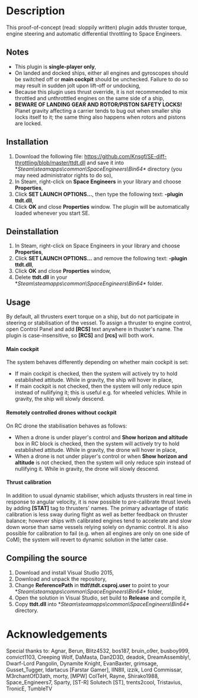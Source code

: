 # Description
This proof-of-concept (read: sloppily written) plugin adds thruster torque, engine steering 
and automatic differential throttling to Space Engineers.

## Notes
* This plugin is **single-player only**,
* On landed and docked ships, either all engines and gyroscopes should be switched off or **main cockpit** should be unchecked. Failure to do so may result in sudden jolt upon lift-off or undocking,
* Because this plugin uses thrust override, it is not recommended to mix throttled and unthrotttled engines on the same side of a ship,
* **BEWARE OF LANDING GEAR AND ROTOR/PISTON SAFETY LOCKS!** Planet gravity affecting a carrier tends to bug out when smaller ship locks itself to it; 
  the same thing also happens when rotors and pistons are locked.
  
## Installation
1. Download the following file:
   https://github.com/Knsgf/SE-diff-throttling/blob/master/ttdt.dll 
   and save it into **Steam\steamapps\common\SpaceEngineers\Bin64\** directory 
   (you may need administrator rights to do so),
2. In Steam, right-click on **Space Engineers** in your library and choose **Properties**,
3. Click **SET LAUNCH OPTIONS...**, then type the following text:
   **-plugin ttdt.dll**,
4. Click **OK** and close **Properties** window. The plugin will be automatically loaded whenever you start SE.

## Deinstallation
1. In Steam, right-click on Space Engineers in your library and choose **Properties**,
2. Click **SET LAUNCH OPTIONS...** and remove the following text:
   **-plugin ttdt.dll**,
3. Click **OK** and close **Properties** window,
4. Delete **ttdt.dll** in your **Steam\steamapps\common\SpaceEngineers\Bin64\** folder.

## Usage
By default, all thrusters exert torque on a ship, but do not participate in steering or stabilisation of the vessel.
To assign a thruster to engine control, open Control Panel and add **[RCS]** text anywhere in thuster's name. 
The plugin is case-insensitive, so **[RCS]** and **[rcs]** will both work.

#### Main cockpit
The system behaves differently depending on whether main cockpit is set:
* If main cockpit is checked, then the system will actively try to hold established attitude. While in gravity, the ship will hover in place,
* If main cockpit is not checked, then the system will only reduce spin instead of nullifying it; this is useful e.g. for wheeled vehicles.
   While in gravity, the ship will slowly descend.

#### Remotely controlled drones without cockpit
On RC drone the stabilisation behaves as follows:
* When a drone is under player's control and **Show horizon and altitude** box in RC block is checked, then the system will actively try to hold established attitude. 
  While in gravity, the drone will hover in place,
* When a drone is not under player's control or when **Show horizon and altitude** is not checked, then the system will only reduce spin instead of nullifying it.
  While in gravity, the drone will slowly descend.
   
#### Thrust calibration
In addition to usual dynamic stabiliser, which adjusts thrusters in real time in response to angular velocity, it is now possible to 
pre-calibrate thrust levels by adding **[STAT]** tag to thrusters' names. The primary advantage of static calibration is less sway during flight 
as well as better feedback on thruster balance; however ships with calibrated engines tend to accelerate and slow down worse than same 
vessels relying solely on dynamic control. It is also possible for calibration to fail (e.g. when all engines are only on one side of CoM);
the system will revert to dynamic solution in the latter case.

## Compiling the source
1. Download and install Visual Studio 2015,
2. Download and unpack the repository,
3. Change **ReferencePath** in **ttdt\ttdt.csproj.user** to point to your **Steam\steamapps\common\SpaceEngineers\Bin64\** folder,
4. Open the solution in Visual Studio, set build to **Release** and compile it,
5. Copy **ttdt.dll** into **Steam\steamapps\common\SpaceEngineers\Bin64\** directory.

# Acknowledgements
Special thanks to:
   Agnar, Berun, Blitz4532, bos187, bruin_o9er, busboy999, convict1103, Creeping Wolf, DaMasta, Dan2D3D, deadok, DreamAssembly!, Dwarf-Lord Pangolin, 
   Dynamite Knight, EvanBaxter, grimsage, Gusset_Tugger, Idartacus [Farstar Gamer], IIN8II, izzik, Lord Commissar, M3rchantOfD3ath,
   morty, [MPW] ColTeH, Rayne, Shirako1988, Space_Engineers7, Sparty, [ST-R] Solutech [ST], trents2cool, Tristavius, TronicE, TumbleTV